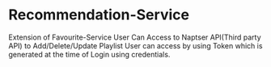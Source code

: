 # Recommendation-Service



Extension of Favourite-Service
User Can Access to Naptser API(Third party API) to Add/Delete/Update Playlist
User can access by using Token which is generated at the time of Login using credentials.

